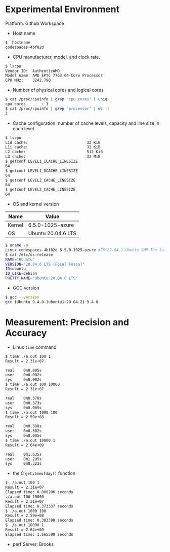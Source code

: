 

Experimental Environment
=
Platform: Github Workspace

- Host name
```bash
$  hostname
codespaces-4bf82d
```
- CPU manufacturer, model, and clock rate.
```bash
$ lscpu
Vendor ID:  AuthenticAMD
Model name: AMD EPYC 7763 64-Core Processor
CPU MHz:    3242.790
```
- Number of physical cores and logical cores
```bash
$ cat /proc/cpuinfo | grep "cpu cores" | uniq
cpu cores       : 1
$ cat /proc/cpuinfo | grep "processor" | wc -l
2
```
- Cache configuration: number of cache levels, capacity and line size in each level
```bash
$ lscpu
L1d cache:                          32 KiB
L1i cache:                          32 KiB
L2 cache:                           512 KiB
L3 cache:                           32 MiB
$ getconf LEVEL1_ICACHE_LINESIZE
64
$ getconf LEVEL1_DCACHE_LINESIZE
64
$ getconf LEVEL2_CACHE_LINESIZE
64
$ getconf LEVEL3_CACHE_LINESIZE
64
```
- OS and kernel version  

| Name | Value |
|--|--|
| Kernel | 6.5.0-1025-azure |  
| OS | Ubuntu 20.04.6 LTS |
```bash
$ uname -a
Linux codespaces-4bf82d 6.5.0-1025-azure #26~22.04.1-Ubuntu SMP Thu Jul 11 22:33:04 UTC 2024 x86_64 x86_64 x86_64 GNU/Linux
$ cat /etc/os-release
NAME="Ubuntu"
VERSION="20.04.6 LTS (Focal Fossa)"
ID=ubuntu
ID_LIKE=debian
PRETTY_NAME="Ubuntu 20.04.6 LTS"
```
- GCC version
```bash
$ gcc --version
gcc (Ubuntu 9.4.0-1ubuntu1~20.04.2) 9.4.0
```

Measurement: Precision and Accuracy
=
- Linux `time` command  

```bash
$ time ./a.out 100 1
Result = 2.31e+07

real    0m0.005s
user    0m0.002s
sys     0m0.002s
$ time ./a.out 100 10000
Result = 2.31e+07

real    0m0.378s
user    0m0.373s
sys     0m0.005s
$ time ./a.out 1000 100
Result = 2.59e+08

real    0m0.388s
user    0m0.382s
sys     0m0.005s
$ time ./a.out 10000 1
Result = 2.64e+09

real    0m1.635s
user    0m1.295s
sys     0m0.323s
```
- the C `getitmeofday()` function
```bash
$ ./a.out 100 1
Result = 2.31e+07
Elapsed time: 0.000206 seconds
./a.out 100 10000
Result = 2.31e+07
Elapsed time: 0.373337 seconds
$ ./a.out 1000 100
Result = 2.59e+08
Elapsed time: 0.383390 seconds
$ ./a.out 10000 1
Result = 2.64e+09
Elapsed time: 1.665509 seconds
```
- perf
Server: Brooks